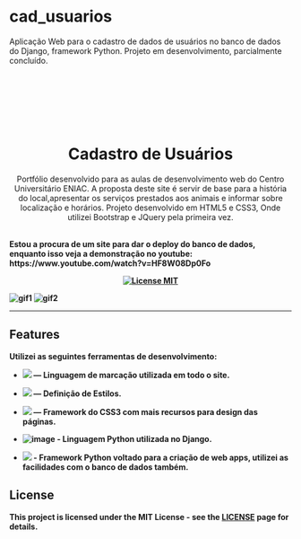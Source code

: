 # cad_usuarios 

Aplicação Web para o cadastro de dados de usuários no banco de dados do Django, framework Python. Projeto em desenvolvimento, parcialmente concluído.



<h1 align="center">
<br>
<br>
<br>
Cadastro de Usuários
</h1>

<p align="center"> Portfólio desenvolvido para as aulas de desenvolvimento web do Centro Universitário ENIAC. A proposta deste site é servir de base para a história do local,apresentar os serviços prestados aos animais e informar sobre localização e horários. Projeto desenvolvido em HTML5 e CSS3, Onde utilizei Bootstrap e JQuery pela primeira vez. </p>
<p> 
<br>
<strong> Estou a procura de um site para dar o deploy do banco de dados, enquanto isso veja a demonstração no youtube: https://www.youtube.com/watch?v=HF8W08Dp0Fo <strong>
<br>
<p>
<p align="center">
  <a href="https://opensource.org/licenses/MIT">
    <img src="https://img.shields.io/badge/License-MIT-blue.svg" alt="License MIT">
  </a>
</p>

  ![gif1](https://user-images.githubusercontent.com/117206734/230269879-45702510-432d-4904-9101-14f3dc705197.gif)
  ![gif2](https://user-images.githubusercontent.com/117206734/230269872-ce6e30be-4636-4cbc-9a92-15d885df3407.gif)


<hr />

## Features
[//]: # (Add the features of your project here:)
Utilizei as seguintes ferramentas de desenvolvimento:

- <img src="https://img.shields.io/badge/HTML5-E34F26?style=for-the-badge&logo=html5&logoColor=white"> — Linguagem de marcação utilizada em todo o site.

- <img src="https://img.shields.io/badge/CSS3-1572B6?style=for-the-badge&logo=css3&logoColor=white"> — Definição de Estilos.

- <img src="https://img.shields.io/badge/Bootstrap-563D7C?style=for-the-badge&logo=bootstrap&logoColor=white"> — Framework do CSS3 com mais recursos para design das páginas. 

- ![image](https://user-images.githubusercontent.com/117206734/230272529-2201068e-d0ef-4759-878d-0d9b31da382b.png) - Linguagem Python utilizada no Django. 

- <img src="https://img.icons8.com/ios/50/null/django.png"/> - Framework Python voltado para a criação de web apps, utilizei as facilidades com o banco de dados também.



## License

This project is licensed under the MIT License - see the [LICENSE](https://opensource.org/licenses/MIT) page for details. 



